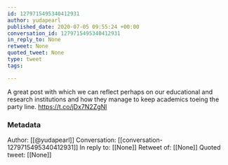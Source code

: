 ```yaml
---
id: 1279715495340412931
author: yudapearl
published_date: 2020-07-05 09:55:24 +00:00
conversation_id: 1279715495340412931
in_reply_to: None
retweet: None
quoted_tweet: None
type: tweet
tags:

---
```


A great post with which we can reflect perhaps on our educational and research institutions and how they manage to keep academics toeing the party line. https://t.co/jDx7N2ZgNl

### Metadata

Author: [[@yudapearl]]
Conversation: [[conversation-1279715495340412931]]
In reply to: [[None]]
Retweet of: [[None]]
Quoted tweet: [[None]]
